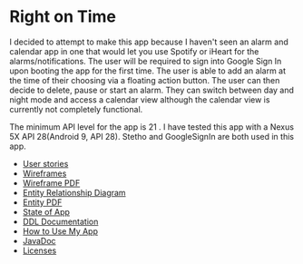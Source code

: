 # Right on Time

I decided to attempt to make this app because I haven't seen an alarm and calendar app in one 
that would let you use Spotify or iHeart for the alarms/notifications.
The user will be required to sign into Google Sign In upon booting the app for the first time.
The user is able to add an alarm at the time of their choosing via a floating action button.
The user can then decide to delete, pause or start an alarm. They can switch between
day and night mode and access a calendar view although the calendar view is currently 
not completely functional.

The minimum API level for the app is 21 .
I have tested this app with a Nexus 5X API 28(Android 9, API 28).
Stetho and GoogleSignIn are both used in this app.


* [User stories](docs/user-stories.md)
* [Wireframes](docs/wireframes.md)
* [Wireframe PDF](docs/RightOnTime.pdf)
* [Entity Relationship Diagram](docs/erd.md)
* [Entity PDF](docs/erd.pdf)
* [State of App](docs/state-of-app.md)
* [DDL Documentation](docs/data-model.md)
* [How to Use My App](docs/how-to-use.md)
* [JavaDoc](docs/api/index.html)
* [Licenses](docs/license.md)
